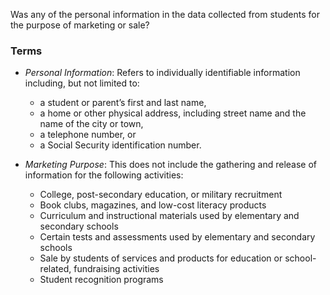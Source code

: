Was any of the personal information in the data collected from students for the purpose of marketing or sale?

### Terms

* *Personal Information*: Refers to individually identifiable information including, but not limited to:
  * a student or parent’s first and last name,
  * a home or other physical address, including street name and the name of the city or town,
  * a telephone number, or
  * a Social Security identification number.

* *Marketing Purpose*: This does not include the gathering and release of information for the following activities:
  * College, post-secondary education, or military recruitment
  * Book clubs, magazines, and low-cost literacy products
  * Curriculum and instructional materials used by elementary and secondary schools
  * Certain tests and assessments used by elementary and secondary schools
  * Sale by students of services and products for education or school-related, fundraising activities
  * Student recognition programs
